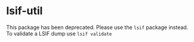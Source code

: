 
# lsif-util

This package has been deprecated. Please use the `lsif` package instead. To validate a LSIF dump use `lsif validate`
